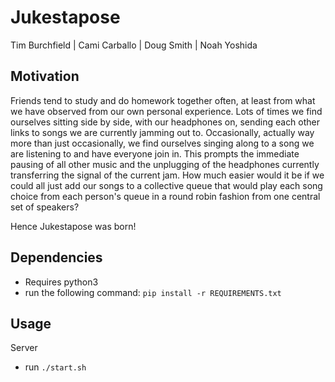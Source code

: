# Jukestapose

Tim Burchfield | Cami Carballo | Doug Smith | Noah Yoshida

## Motivation

Friends tend to study and do homework together often, at least from what we have observed from
our own personal experience. Lots of times we find ourselves sitting side by side, with our
headphones on, sending each other links to songs we are currently jamming out to. Occasionally,
actually way more than just occasionally, we find ourselves singing along to a song we are
listening to and have everyone join in. This prompts the immediate pausing of all other music
and the unplugging of the headphones currently transferring the signal of the current jam. How 
much easier would it be if we could all just add our songs to a collective queue that would play
each song choice from each person's queue in a round robin fashion from one central set of
speakers? 

Hence Jukestapose was born!

## Dependencies

* Requires python3
* run the following command: `pip install -r REQUIREMENTS.txt`

## Usage

Server

* run `./start.sh`
